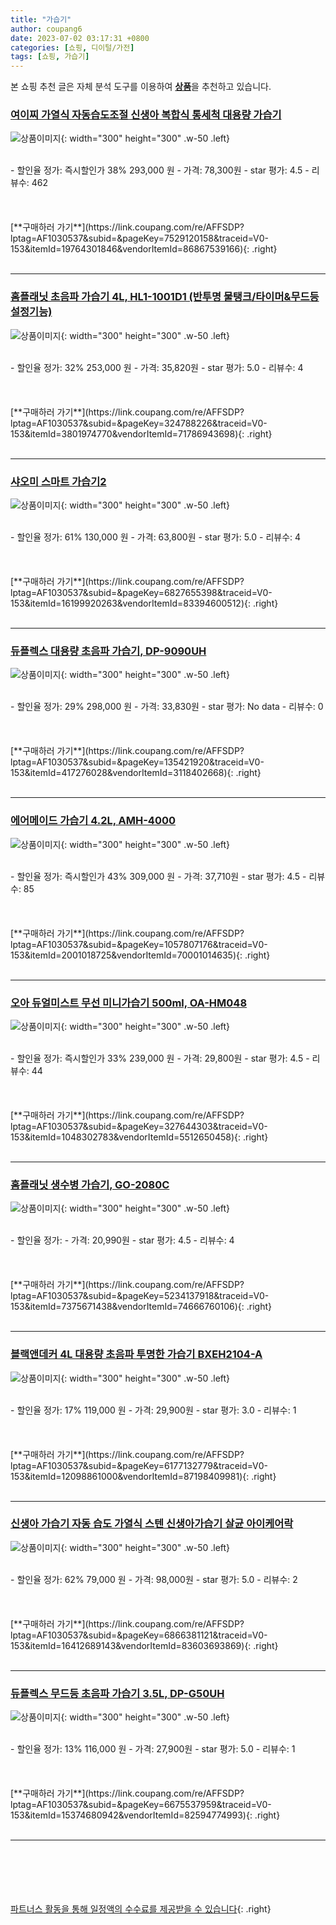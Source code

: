 ```yaml
---
title: "가습기"
author: coupang6
date: 2023-07-02 03:17:31 +0800
categories: [쇼핑, 디이털/가전]
tags: [쇼핑, 가습기]
---
```


본 쇼핑 추천 글은 자체 분석 도구를 이용하여 [**상품**](https://link.coupang.com/a/bao1ui)을 추천하고 있습니다.

### [여이찌 가열식 자동습도조절 신생아 복합식 통세척 대용량 가습기](https://link.coupang.com/re/AFFSDP?lptag=AF1030537&subid=&pageKey=7529120158&traceid=V0-153&itemId=19764301846&vendorItemId=86867539166)

![상품이미지](https://thumbnail9.coupangcdn.com/thumbnails/remote/230x230ex/image/vendor_inventory/850b/3875a1684d32c84e1902f256c4ad8d646452a53eae4eda6a5762a9c81851.png){: width="300" height="300" .w-50 .left}


<br>
- 할인율 정가: 즉시할인가 38%  293,000   원
- 가격: 78,300원
- star 평가: 4.5
- 리뷰수: 462
<br>
<br>
<br>
<br>
[**구매하러 가기**](https://link.coupang.com/re/AFFSDP?lptag=AF1030537&subid=&pageKey=7529120158&traceid=V0-153&itemId=19764301846&vendorItemId=86867539166){: .right}
<br>
<br>

---

### [홈플래닛 초음파 가습기 4L, HL1-1001D1 (반투명 물탱크/타이머&무드등 설정기능)](https://link.coupang.com/re/AFFSDP?lptag=AF1030537&subid=&pageKey=324788226&traceid=V0-153&itemId=3801974770&vendorItemId=71786943698)

![상품이미지](https://thumbnail7.coupangcdn.com/thumbnails/remote/230x230ex/image/retail/images/7204214557628306-24752abc-c65c-4b4d-ab27-fe193fe6a9c7.jpg){: width="300" height="300" .w-50 .left}


<br>
- 할인율 정가: 32%  253,000   원
- 가격: 35,820원
- star 평가: 5.0
- 리뷰수: 4
<br>
<br>
<br>
<br>
[**구매하러 가기**](https://link.coupang.com/re/AFFSDP?lptag=AF1030537&subid=&pageKey=324788226&traceid=V0-153&itemId=3801974770&vendorItemId=71786943698){: .right}
<br>
<br>

---

### [샤오미 스마트 가습기2](https://link.coupang.com/re/AFFSDP?lptag=AF1030537&subid=&pageKey=6827655398&traceid=V0-153&itemId=16199920263&vendorItemId=83394600512)

![상품이미지](https://thumbnail9.coupangcdn.com/thumbnails/remote/230x230ex/image/retail/images/454363317464949-9f39c68e-f0b3-4248-852c-b8ca19faaa1e.jpg){: width="300" height="300" .w-50 .left}


<br>
- 할인율 정가: 61%  130,000   원
- 가격: 63,800원
- star 평가: 5.0
- 리뷰수: 4
<br>
<br>
<br>
<br>
[**구매하러 가기**](https://link.coupang.com/re/AFFSDP?lptag=AF1030537&subid=&pageKey=6827655398&traceid=V0-153&itemId=16199920263&vendorItemId=83394600512){: .right}
<br>
<br>

---

### [듀플렉스 대용량 초음파 가습기, DP-9090UH](https://link.coupang.com/re/AFFSDP?lptag=AF1030537&subid=&pageKey=135421920&traceid=V0-153&itemId=417276028&vendorItemId=3118402668)

![상품이미지](https://thumbnail9.coupangcdn.com/thumbnails/remote/230x230ex/image/retail/images/479913803682946-7f826fb4-995c-4370-ad5a-c7ce7eabbf27.jpg){: width="300" height="300" .w-50 .left}


<br>
- 할인율 정가: 29%  298,000   원
- 가격: 33,830원
- star 평가: No data
- 리뷰수: 0
<br>
<br>
<br>
<br>
[**구매하러 가기**](https://link.coupang.com/re/AFFSDP?lptag=AF1030537&subid=&pageKey=135421920&traceid=V0-153&itemId=417276028&vendorItemId=3118402668){: .right}
<br>
<br>

---

### [에어메이드 가습기 4.2L, AMH-4000](https://link.coupang.com/re/AFFSDP?lptag=AF1030537&subid=&pageKey=1057807176&traceid=V0-153&itemId=2001018725&vendorItemId=70001014635)

![상품이미지](https://thumbnail8.coupangcdn.com/thumbnails/remote/230x230ex/image/retail/images/113076426921539-53a319d5-b4b7-43c5-a29e-84f675fd11a3.jpg){: width="300" height="300" .w-50 .left}


<br>
- 할인율 정가: 즉시할인가 43%  309,000   원
- 가격: 37,710원
- star 평가: 4.5
- 리뷰수: 85
<br>
<br>
<br>
<br>
[**구매하러 가기**](https://link.coupang.com/re/AFFSDP?lptag=AF1030537&subid=&pageKey=1057807176&traceid=V0-153&itemId=2001018725&vendorItemId=70001014635){: .right}
<br>
<br>

---

### [오아 듀얼미스트 무선 미니가습기 500ml, OA-HM048](https://link.coupang.com/re/AFFSDP?lptag=AF1030537&subid=&pageKey=327644303&traceid=V0-153&itemId=1048302783&vendorItemId=5512650458)

![상품이미지](https://thumbnail6.coupangcdn.com/thumbnails/remote/230x230ex/image/retail/images/2980016791220285-c7aa4d97-a024-445e-aa35-548cd4161f25.jpg){: width="300" height="300" .w-50 .left}


<br>
- 할인율 정가: 즉시할인가 33%  239,000   원
- 가격: 29,800원
- star 평가: 4.5
- 리뷰수: 44
<br>
<br>
<br>
<br>
[**구매하러 가기**](https://link.coupang.com/re/AFFSDP?lptag=AF1030537&subid=&pageKey=327644303&traceid=V0-153&itemId=1048302783&vendorItemId=5512650458){: .right}
<br>
<br>

---

### [홈플래닛 생수병 가습기, GO-2080C](https://link.coupang.com/re/AFFSDP?lptag=AF1030537&subid=&pageKey=5234137918&traceid=V0-153&itemId=7375671438&vendorItemId=74666760106)

![상품이미지](https://thumbnail9.coupangcdn.com/thumbnails/remote/230x230ex/image/retail/images/2062849848167032-35500db9-aa76-44e6-9969-02d938eb0c85.jpg){: width="300" height="300" .w-50 .left}


<br>
- 할인율 정가: 
- 가격: 20,990원
- star 평가: 4.5
- 리뷰수: 4
<br>
<br>
<br>
<br>
[**구매하러 가기**](https://link.coupang.com/re/AFFSDP?lptag=AF1030537&subid=&pageKey=5234137918&traceid=V0-153&itemId=7375671438&vendorItemId=74666760106){: .right}
<br>
<br>

---

### [블랙앤데커 4L 대용량 초음파 투명한 가습기 BXEH2104-A](https://link.coupang.com/re/AFFSDP?lptag=AF1030537&subid=&pageKey=6177132779&traceid=V0-153&itemId=12098861000&vendorItemId=87198409981)

![상품이미지](https://thumbnail6.coupangcdn.com/thumbnails/remote/230x230ex/image/vendor_inventory/66d4/c8f4f8fefbb8058c8793ba07ef28335e59aac90d6977ad23c9f2cbd992c1.jpg){: width="300" height="300" .w-50 .left}


<br>
- 할인율 정가: 17%  119,000   원
- 가격: 29,900원
- star 평가: 3.0
- 리뷰수: 1
<br>
<br>
<br>
<br>
[**구매하러 가기**](https://link.coupang.com/re/AFFSDP?lptag=AF1030537&subid=&pageKey=6177132779&traceid=V0-153&itemId=12098861000&vendorItemId=87198409981){: .right}
<br>
<br>

---

### [신생아 가습기 자동 습도 가열식 스텐 신생아가습기 살균 아이케어락](https://link.coupang.com/re/AFFSDP?lptag=AF1030537&subid=&pageKey=6866381121&traceid=V0-153&itemId=16412689143&vendorItemId=83603693869)

![상품이미지](https://thumbnail10.coupangcdn.com/thumbnails/remote/230x230ex/image/vendor_inventory/0e78/6a062402f5daaa8190412885f01dfb5b3f0d747fb0f230b754f8476a31d4.jpg){: width="300" height="300" .w-50 .left}


<br>
- 할인율 정가: 62%  79,000   원
- 가격: 98,000원
- star 평가: 5.0
- 리뷰수: 2
<br>
<br>
<br>
<br>
[**구매하러 가기**](https://link.coupang.com/re/AFFSDP?lptag=AF1030537&subid=&pageKey=6866381121&traceid=V0-153&itemId=16412689143&vendorItemId=83603693869){: .right}
<br>
<br>

---

### [듀플렉스 무드등 초음파 가습기 3.5L, DP-G50UH](https://link.coupang.com/re/AFFSDP?lptag=AF1030537&subid=&pageKey=6675537959&traceid=V0-153&itemId=15374680942&vendorItemId=82594774993)

![상품이미지](https://thumbnail7.coupangcdn.com/thumbnails/remote/230x230ex/image/retail/images/9537219288191248-467f0a05-0887-4468-b8cc-a826200ab431.jpg){: width="300" height="300" .w-50 .left}


<br>
- 할인율 정가: 13%  116,000   원
- 가격: 27,900원
- star 평가: 5.0
- 리뷰수: 1
<br>
<br>
<br>
<br>
[**구매하러 가기**](https://link.coupang.com/re/AFFSDP?lptag=AF1030537&subid=&pageKey=6675537959&traceid=V0-153&itemId=15374680942&vendorItemId=82594774993){: .right}
<br>
<br>

---
<br><br><br><br><br> [파트너스 활동을 통해 일정액의 수수료를 제공받을 수 있습니다](https://link.coupang.com/a/bao1ui){: .right}